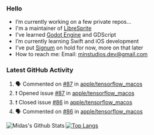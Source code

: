 ### Hello

- I’m currently working on a few private repos...
- I'm a maintainer of [LibreSprite](https://github.com/LibreSprite/LibreSprite)
- I've learned [Godot Engine](https://godotengine.org/) and GDScript
- I’m currently learning Swift and iOS development
- I've put [Signum](https://github.com/MintStudios/Signum) on hold for now, more on that later
- How to reach me: Email: minstudios.dev@gmail.com

### Latest GitHub Activity
<!--START_SECTION:activity-->

1. 🗣 Commented on [#87](https://github.com/apple/tensorflow_macos/issues/87) in [apple/tensorflow_macos](https://github.com/apple/tensorflow_macos)
2. ❗️ Opened issue [#87](https://github.com/apple/tensorflow_macos/issues/87) in [apple/tensorflow_macos](https://github.com/apple/tensorflow_macos)
3. ❗️ Closed issue [#86](https://github.com/apple/tensorflow_macos/issues/86) in [apple/tensorflow_macos](https://github.com/apple/tensorflow_macos)
4. 🗣 Commented on [#86](https://github.com/apple/tensorflow_macos/issues/86) in [apple/tensorflow_macos](https://github.com/apple/tensorflow_macos)
<!--END_SECTION:activity-->

<img align="left" alt="Midas's Github Stats" src="https://github-readme-stats.vercel.app/api?username=MintStudios&show_icons=true&hide_border=true&count_private=true&theme=radical" />

[![Top Langs](https://github-readme-stats.vercel.app/api/top-langs/?username=MintStudios&hide_border=true&count_private=true&theme=radical)](https://github.com/anuraghazra/github-readme-stats)
